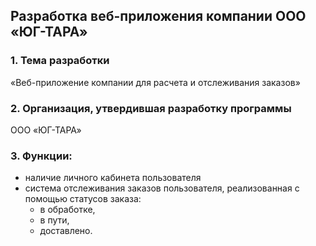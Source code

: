 <h2>Разработка веб-приложения компании ООО «ЮГ-ТАРА»</h2>
<h3>1. Тема разработки</h3> «Веб-приложение компании для расчета и отслеживания заказов»
<h3>2. Организация, утвердившая разработку программы</h3>ООО «ЮГ-ТАРА»

<h3>3. Функции:</h3>

- наличие личного кабинета пользователя
- система отслеживания заказов пользователя, реализованная с помощью статусов заказа:
  -   в обработке,
  -   в пути,
  -   доставлено.
